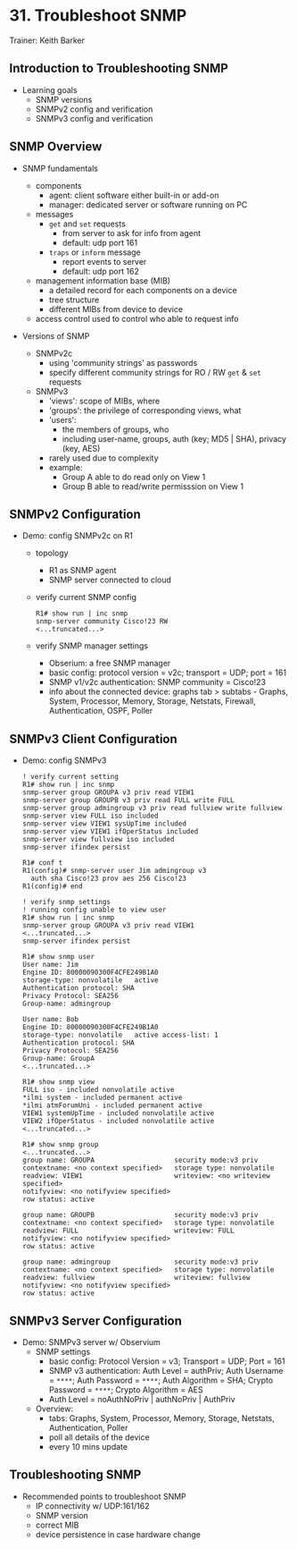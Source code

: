 # 31. Troubleshoot SNMP

Trainer: Keith Barker


## Introduction to Troubleshooting SNMP

- Learning goals
  - SNMP versions
  - SNMPv2 config and verification
  - SNMPv3 config and verification


## SNMP Overview

- SNMP fundamentals
  - components
    - agent: client software either built-in or add-on
    - manager: dedicated server or software running on PC
  - messages
    - `get` and `set` requests
      - from server to ask for info from agent
      - default: udp port 161
    - `traps` or `inform` message
      - report events to server
      - default: udp port 162
  - management information base (MIB)
    - a detailed record for each components on a device
    - tree structure
    - different MIBs from device to device
  - access control used to control who able to request info


- Versions of SNMP
  - SNMPv2c
    - using 'community strings' as passwords
    - specify different community strings for RO / RW `get` & `set` requests
  - SNMPv3
    - 'views': scope of MIBs, where
    - 'groups': the privilege of corresponding views, what
    - 'users':
      - the members of groups, who
      - including user-name, groups, auth (key; MD5 | SHA), privacy (key, AES)
    - rarely used due to complexity
    - example:
      - Group A able to do read only on View 1
      - Group B able to read/write permisssion on View 1



## SNMPv2 Configuration

- Demo: config SNMPv2c on R1
  - topology
    - R1 as SNMP agent
    - SNMP server connected to cloud
  
  - verify current SNMP config

    ```text
    R1# show run | inc snmp
    snmp-server community Cisco!23 RW
    <...truncated...>
    ```

  - verify SNMP manager settings
    - Obserium: a free SNMP manager
    - basic config: protocol version = v2c; transport = UDP; port = 161
    - SNMP v1/v2c authentication: SNMP community = Cisco!23
    - info about the connected device: graphs tab > subtabs - Graphs, System, Processor, Memory, Storage, Netstats, Firewall, Authentication, OSPF, Poller


## SNMPv3 Client Configuration

- Demo: config SNMPv3

  ```text
  ! verify current setting
  R1# show run | inc snmp
  snmp-server group GROUPA v3 priv read VIEW1
  snmp-server group GROUPB v3 priv read FULL write FULL
  snmp-server group admingroup v3 priv read fullview write fullview
  snmp-server view FULL iso included
  snmp-server view VIEW1 sysUpTime included
  snmp-server view VIEW1 ifOperStatus included
  snmp-server view fullview iso included
  snmp-server ifindex persist

  R1# conf t
  R1(config)# snmp-server user Jim admingroup v3 
    auth sha Cisco!23 prov aes 256 Cisco!23
  R1(config)# end
  ```

  ```text
  ! verify snmp settings
  ! running config unable to view user
  R1# show run | inc snmp
  snmp-server group GROUPA v3 priv read VIEW1
  <...truncated...>
  snmp-server ifindex persist

  R1# show snmp user
  User name: Jim
  Engine ID: 80000090300F4CFE249B1A0
  storage-type: nonvolatile   active
  Authentication protocol: SHA
  Privacy Protocol: SEA256
  Group-name: admingroup

  User name: Bob
  Engine ID: 80000090300F4CFE249B1A0
  storage-type: nonvolatile   active access-list: 1
  Authentication protocol: SHA
  Privacy Protocol: SEA256
  Group-name: GroupA
  <...truncated...>

  R1# show snmp view
  FULL iso - included nonvolatile active
  *ilmi system - included permanent active
  *ilmi atmForumUni - included permanent active
  VIEW1 systemUpTime - included nonvolatile active
  VIEW2 ifOperStatus - included nonvolatile active
  <...truncated...>

  R1# show snmp group
  <...truncated...>
  group name: GROUPA                    security mode:v3 priv
  contextname: <no context specified>   storage type: nonvolatile
  readview: VIEW1                       writeview: <no writeview specified>
  notifyview: <no notifyview specified>
  row status: active

  group name: GROUPB                    security mode:v3 priv
  contextname: <no context specified>   storage type: nonvolatile
  readview: FULL                        writeview: FULL
  notifyview: <no notifyview specified>
  row status: active

  group name: admingroup                security mode:v3 priv
  contextname: <no context specified>   storage type: nonvolatile
  readview: fullview                    writeview: fullview
  notifyview: <no notifyview specified>
  row status: active
  ```



## SNMPv3 Server Configuration

- Demo: SNMPv3 server w/ Observium
  - SNMP settings
    - basic config: Protocol Version = v3; Transport = UDP; Port = 161
    - SNMP v3 authentication: Auth Level = authPriv; Auth Username = `****`; Auth Password = `****`; Auth Algorithm = SHA; Crypto Password = `****`; Crypto Algorithm = AES
    - Auth Level = noAuthNoPriv | authNoPriv | AuthPriv
  - Overview:
    - tabs: Graphs, System, Processor, Memory, Storage, Netstats, Authentication, Poller
    - poll all details of the device
    - every 10 mins update



## Troubleshooting SNMP

- Recommended points to troubleshoot SNMP
  - IP connectivity w/ UDP:161/162
  - SNMP version 
  - correct MIB
  - device persistence in case hardware change


